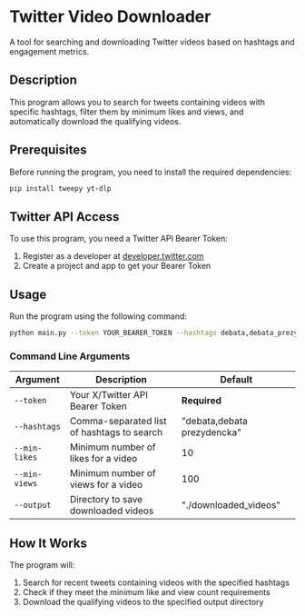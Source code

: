 # Twitter Video Downloader

A tool for searching and downloading Twitter videos based on hashtags and engagement metrics.

## Description

This program allows you to search for tweets containing videos with specific hashtags, filter them by minimum likes and views, and automatically download the qualifying videos.

## Prerequisites

Before running the program, you need to install the required dependencies:

```bash
pip install tweepy yt-dlp
```

## Twitter API Access

To use this program, you need a Twitter API Bearer Token:

1. Register as a developer at [developer.twitter.com](https://developer.twitter.com)
2. Create a project and app to get your Bearer Token

## Usage

Run the program using the following command:

```bash
python main.py --token YOUR_BEARER_TOKEN --hashtags debata,debata_prezydencka --min-likes 50 --min-views 1000
```

### Command Line Arguments

| Argument | Description | Default |
|----------|-------------|---------|
| `--token` | Your X/Twitter API Bearer Token | **Required** |
| `--hashtags` | Comma-separated list of hashtags to search | "debata,debata prezydencka" |
| `--min-likes` | Minimum number of likes for a video | 10 |
| `--min-views` | Minimum number of views for a video | 100 |
| `--output` | Directory to save downloaded videos | "./downloaded_videos" |

## How It Works

The program will:
1. Search for recent tweets containing videos with the specified hashtags
2. Check if they meet the minimum like and view count requirements
3. Download the qualifying videos to the specified output directory
